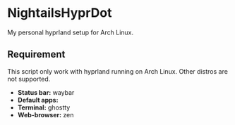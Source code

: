 # NightailsHyprDot
My personal hyprland setup for Arch Linux.

## Requirement
This script only work with hyprland running on Arch Linux. Other distros are not supported.
- **Status bar:** waybar
- **Default apps:**
 - **Terminal:** ghostty
 - **Web-browser:** zen
